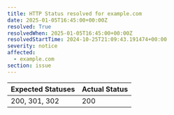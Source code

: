 ```yaml
---
title: HTTP Status resolved for example.com
date: 2025-01-05T16:45:00+00:00Z
resolved: True
resolvedWhen: 2025-01-05T16:45:00+00:00Z
resolvedStartTime: 2024-10-25T21:09:43.191474+00:00
severity: notice
affected:
  - example.com
section: issue
---
```


| Expected Statuses | Actual Status  |
|-------------------|----------------|
| 200, 301, 302 | 200 |
